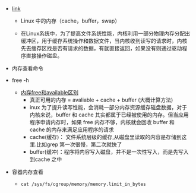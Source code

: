 - [link](https://juejin.cn/post/6844904038949978119)

  - Linux 中的内存（cache，buffer，swap）

  - 在Linux系统中，为了提高文件系统性能，内核利用一部分物理内存分配出缓冲区，用于缓存系统操作和数据文件，当内核收到读写的请求时，内核先去缓存区找是否有请求的数据，有就直接返回，如果没有则通过驱动程序直接操作磁盘。
- 内存查看命令
- free -h
  - [内存free和available区别](https://blog.csdn.net/qq_36249352/article/details/127319060)
    - 真正可用的内存 =  avaliable + cache + buffer (大概计算方法)
    - inux 为了提升读写性能，会消耗一部分内存资源缓存磁盘数据，对于内核来说，buffer 和 cache 其实都属于已经被使用的内存。但当应用程序申请内存时，如果 free 内存不够，内核就会回收 buffer 和 cache 的内存来满足应用程序的请求
    - cache(缓存)： 文件系统层级的缓存,从磁盘里读取的内容是存储到这里.比如grep 第一次很慢，第二次就快了
    - buffer(缓冲)：程序将内容写入磁盘，并不是一次性写入，而是先写入到cache 之中
- 容器内存查看
  - `cat /sys/fs/cgroup/memory/memory.limit_in_bytes`
  

